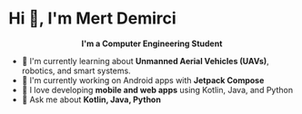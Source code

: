 <p align="center">
  <h1>Hi 👋, I'm Mert Demirci</h1>
</p>

<p align="center"><b>I'm a Computer Engineering Student</b></p>

- 🌱 I'm currently learning about **Unmanned Aerial Vehicles (UAVs)**, robotics, and smart systems.  
- 🚀 I'm currently working on Android apps with **Jetpack Compose**  
- 👯 I love developing **mobile and web apps** using Kotlin, Java, and Python  
- 💬 Ask me about **Kotlin, Java, Python**

